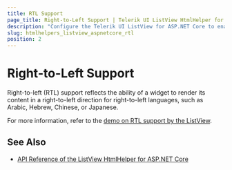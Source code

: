 ```yaml
---
title: RTL Support
page_title: Right-to-Left Support | Telerik UI ListView HtmlHelper for ASP.NET Core
description: "Configure the Telerik UI ListView for ASP.NET Core to enable its RTL functionality."
slug: htmlhelpers_listview_aspnetcore_rtl
position: 2
---
```


# Right-to-Left Support

Right-to-left (RTL) support reflects the ability of a widget to render its content in a right-to-left direction for right-to-left languages, such as Arabic, Hebrew, Chinese, or Japanese.

For more information, refer to the [demo on RTL support by the ListView](https://demos.telerik.com/aspnet-core/listview/right-to-left-support).

## See Also

* [API Reference of the ListView HtmlHelper for ASP.NET Core](/api/listview)
